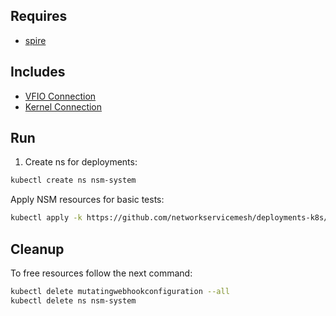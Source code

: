 ## Requires

- [spire](../spire)

## Includes

- [VFIO Connection](../use-cases/Vfio2Noop)
- [Kernel Connection](../use-cases/SriovKernel2Noop)

## Run

1. Create ns for deployments:
```bash
kubectl create ns nsm-system
```

Apply NSM resources for basic tests:
```bash
kubectl apply -k https://github.com/networkservicemesh/deployments-k8s/examples/sriov?ref=4ce7afc8c098f9f2e636d3133a5e442c811aef10
```

## Cleanup

To free resources follow the next command:
```bash
kubectl delete mutatingwebhookconfiguration --all
kubectl delete ns nsm-system
```
